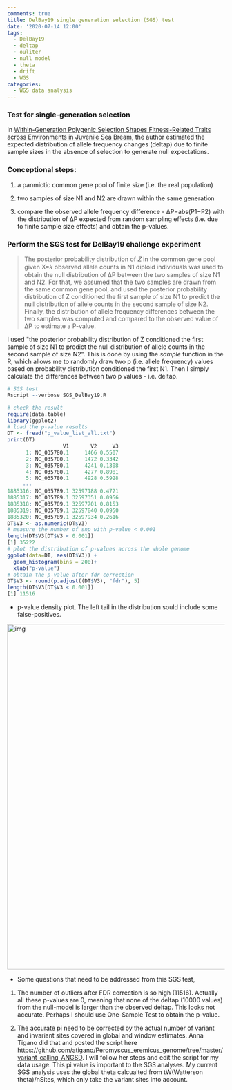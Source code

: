 ```yaml
---
comments: true
title: DelBay19 single generation selection (SGS) test
date: '2020-07-14 12:00'
tags:
  - DelBay19
  - deltap
  - ouliter
  - null model
  - theta
  - drift
  - WGS
categories:
  - WGS data analysis
---
```


### Test for single-generation selection

In [Within-Generation Polygenic Selection Shapes Fitness-Related Traits across Environments in Juvenile Sea Bream](https://www.mdpi.com/2073-4425/11/4/398/htm#app1-genes-11-00398), the author estimated the expected distribution of allele frequency changes (deltap) due to finite sample sizes in the absence of selection to generate null expectations.

### Conceptional steps:

1) a panmictic common gene pool of finite size (i.e. the real population)

2) two samples of size N1 and N2 are drawn within the same generation

3) compare the observed allele frequency difference - ΔP=abs(P1−P2) with the distribution of ΔP expected from random sampling effects (i.e. due to finite sample size effects) and obtain the p-values.    

### Perform the SGS test for DelBay19 challenge experiment

> The posterior probability distribution of 𝑍 in the common gene pool given X=𝑘 observed allele counts in N1 diploid individuals was used to obtain the null distribution of ΔP between the two samples of size N1 and N2. For that, we assumed that the two samples are drawn from the same common gene pool, and used the posterior probability distribution of Z conditioned the first sample of size N1 to predict the null distribution of allele counts in the second sample of size N2. Finally, the distribution of allele frequency differences between the two samples was computed and compared to the observed value of ΔP to estimate a P-value.

I used "the posterior probability distribution of Z conditioned the first sample of size N1 to predict the null distribution of allele counts in the second sample of size N2". This is done by using the *sample* function in the R, which allows me to randomly draw two p (i.e. allele frequency) values based on probability distribution conditioned the first N1. Then I simply calculate the differences between two p values - i.e. deltap.

```R
# SGS test
Rscript --verbose SGS_DelBay19.R

# check the result
require(data.table)
library(ggplot2)
# load the p-value results
DT <- fread("p_value_list_all.txt")
print(DT)
                  V1       V2     V3
      1: NC_035780.1     1466 0.5507
      2: NC_035780.1     1472 0.3342
      3: NC_035780.1     4241 0.1308
      4: NC_035780.1     4277 0.8981
      5: NC_035780.1     4928 0.5928
     ---                            
1885316: NC_035789.1 32597188 0.4721
1885317: NC_035789.1 32597351 0.0956
1885318: NC_035789.1 32597701 0.8153
1885319: NC_035789.1 32597840 0.0950
1885320: NC_035789.1 32597934 0.2616
DT$V3 <- as.numeric(DT$V3)
# measure the number of snp with p-value < 0.001
length(DT$V3[DT$V3 < 0.001])
[1] 35222
# plot the distribution of p-values across the whole genome
ggplot(data=DT, aes(DT$V3)) + 
  geom_histogram(bins = 200)+
  xlab("p-value")
# obtain the p-value after fdr correction
DT$V3 <- round(p.adjust((DT$V3), "fdr"), 5)
length(DT$V3[DT$V3 < 0.001])
[1] 11516
```

- p-value density plot. The left tail in the distribution sould include some false-positives.

<img src="https://hzz0024.github.io/images/SGS/p-value_distribution.jpeg" alt="img" width="800"/>

- Some questions that need to be addressed from this SGS test,

1) The number of outliers after FDR correction is so high (11516). Actually all these p-values are 0, meaning that none of the deltap (10000 values) from the null-model is larger than the observed deltap. This looks not accurate. Perhaps I should use One-Sample Test to obtain the p-value.

2) The accurate pi need to be corrected by the actual number of variant and invariant sites covered in global and window estimates. Anna Tigano did that and posted the script here https://github.com/atigano/Peromyscus_eremicus_genome/tree/master/variant_calling_ANGSD. I will follow her steps and edit the script for my data usage. This pi value is important to the SGS analyses. My current SGS analysis uses the global theta calcualted from tW(Watterson theta)/nSites, which only take the variant sites into account.



